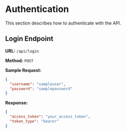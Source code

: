 # Authentication

This section describes how to authenticate with the API.

## Login Endpoint

**URL:** `/api/login`

**Method:** `POST`

**Sample Request:**

```json
{
  "username": "sampleuser",
  "password": "samplepassword"
}
```

**Response:**

```json
{
  "access_token": "your_access_token",
  "token_type": "bearer"
}
```
